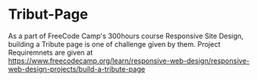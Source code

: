 # Tribut-Page
As a part of FreeCode Camp's 300hours course  Responsive Site Design, building a Tribute page is one of challenge given by them. 
Project Requiremnets are given at https://www.freecodecamp.org/learn/responsive-web-design/responsive-web-design-projects/build-a-tribute-page

